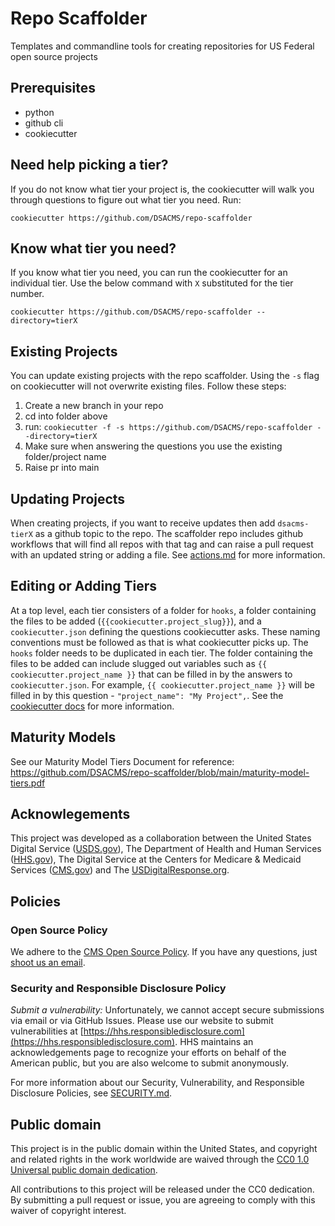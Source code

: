 # Repo Scaffolder
Templates and commandline tools for creating repositories for US Federal open source projects

## Prerequisites
- python
- github cli
- cookiecutter

## Need help picking a tier?
If you do not know what tier your project is, the cookiecutter will walk you through questions to figure out what tier you need.  Run:
```
cookiecutter https://github.com/DSACMS/repo-scaffolder
```

## Know what tier you need?
If you know what tier you need, you can run the cookiecutter for an individual tier.  Use the below command with `X` substituted for the tier number.
```
cookiecutter https://github.com/DSACMS/repo-scaffolder --directory=tierX
```

## Existing Projects
You can update existing projects with the repo scaffolder.  Using the `-s` flag on cookiecutter will not overwrite existing files.  Follow these steps:
1. Create a new branch in your repo
2. cd into folder above
3. run: `cookiecutter -f -s https://github.com/DSACMS/repo-scaffolder --directory=tierX`
4. Make sure when answering the questions you use the existing folder/project name
5. Raise pr into main

## Updating Projects
When creating projects, if you want to receive updates then add `dsacms-tierX` as a github topic to the repo.  The scaffolder repo includes github workflows that will find all repos with that tag and can raise a pull request with an updated string or adding a file.  See [actions.md](https://github.com/DSACMS/repo-scaffolder/blob/main/.github/actions.md) for more information.

## Editing or Adding Tiers
At a top level, each tier consisters of a folder for `hooks`, a folder containing the files to be added (`{{cookiecutter.project_slug}}`), and a `cookiecutter.json` defining the questions cookiecutter asks.  These naming conventions must be 
followed as that is what cookiecutter picks up.  The `hooks` folder needs to be duplicated in each tier.  The folder 
containing the files to be added can include slugged out variables such as `{{ cookiecutter.project_name }}` that can 
be filled in by the answers to `cookiecutter.json`.  For example, `{{ cookiecutter.project_name }}` will be filled in by 
this question - `"project_name": "My Project",`.  See the [cookiecutter docs](https://cookiecutter.readthedocs.io/en/stable/) 
for more information.

## Maturity Models
See our Maturity Model Tiers Document for reference: https://github.com/DSACMS/repo-scaffolder/blob/main/maturity-model-tiers.pdf

## Acknowlegements
This project was developed as a collaboration between the United States Digital
Service ([USDS.gov](https://usds.gov)), The Department of Health and Human
Services ([HHS.gov](https://hhs.gov)), The Digital Service at the Centers for
Medicare & Medicaid Services ([CMS.gov](https://cms.gov)) and The
[USDigitalResponse.org](https://usdigitalresponse.org).

## Policies

### Open Source Policy

We adhere to the [CMS Open Source
Policy](https://github.com/CMSGov/cms-open-source-policy). If you have any
questions, just [shoot us an email](mailto:opensource@cms.hhs.gov).

### Security and Responsible Disclosure Policy

*Submit a vulnerability:* Unfortunately, we cannot accept secure submissions via
email or via GitHub Issues. Please use our website to submit vulnerabilities at
[https://hhs.responsibledisclosure.com](https://hhs.responsibledisclosure.com).
HHS maintains an acknowledgements page to recognize your efforts on behalf of
the American public, but you are also welcome to submit anonymously.

For more information about our Security, Vulnerability, and Responsible Disclosure Policies, see [SECURITY.md](SECURITY.md).

## Public domain

This project is in the public domain within the United States, and copyright
and related rights in the work worldwide are waived through the [CC0 1.0
Universal public domain
dedication](https://creativecommons.org/publicdomain/zero/1.0/).

All contributions to this project will be released under the CC0 dedication. By
submitting a pull request or issue, you are agreeing to comply with this waiver
of copyright interest.
